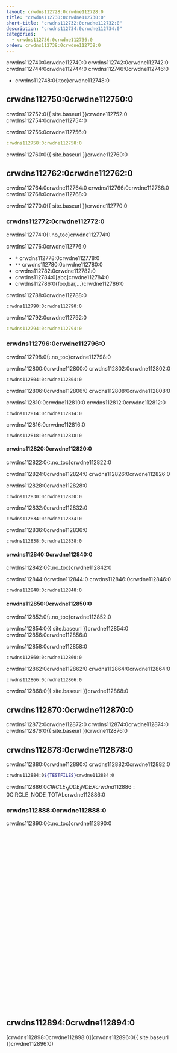 ```yaml
---
layout: crwdns112728:0crwdne112728:0
title: "crwdns112730:0crwdne112730:0"
short-title: "crwdns112732:0crwdne112732:0"
description: "crwdns112734:0crwdne112734:0"
categories:
  - crwdns112736:0crwdne112736:0
order: crwdns112738:0crwdne112738:0
---
```

crwdns112740:0crwdne112740:0 crwdns112742:0crwdne112742:0 crwdns112744:0crwdne112744:0 crwdns112746:0crwdne112746:0

- crwdns112748:0{:toc}crwdne112748:0

## crwdns112750:0crwdne112750:0

crwdns112752:0{{ site.baseurl }}crwdne112752:0 crwdns112754:0crwdne112754:0

crwdns112756:0crwdne112756:0

```yaml
crwdns112758:0crwdne112758:0
```

crwdns112760:0{{ site.baseurl }}crwdne112760:0

## crwdns112762:0crwdne112762:0

crwdns112764:0crwdne112764:0 crwdns112766:0crwdne112766:0 crwdns112768:0crwdne112768:0

crwdns112770:0{{ site.baseurl }}crwdne112770:0

### crwdns112772:0crwdne112772:0

crwdns112774:0{:.no_toc}crwdne112774:0

crwdns112776:0crwdne112776:0

- `*` crwdns112778:0crwdne112778:0
- `**` crwdns112780:0crwdne112780:0
- crwdns112782:0crwdne112782:0
- crwdns112784:0[abc]crwdne112784:0
- crwdns112786:0{foo,bar,...}crwdne112786:0

crwdns112788:0crwdne112788:0

    crwdns112790:0crwdne112790:0
    

crwdns112792:0crwdne112792:0

```yaml
crwdns112794:0crwdne112794:0
```

### crwdns112796:0crwdne112796:0

crwdns112798:0{:.no_toc}crwdne112798:0

crwdns112800:0crwdne112800:0 crwdns112802:0crwdne112802:0

    crwdns112804:0crwdne112804:0
    

crwdns112806:0crwdne112806:0 crwdns112808:0crwdne112808:0

crwdns112810:0crwdne112810:0 crwdns112812:0crwdne112812:0

    crwdns112814:0crwdne112814:0
    

crwdns112816:0crwdne112816:0

    crwdns112818:0crwdne112818:0
    

#### crwdns112820:0crwdne112820:0

crwdns112822:0{:.no_toc}crwdne112822:0

crwdns112824:0crwdne112824:0 crwdns112826:0crwdne112826:0

crwdns112828:0crwdne112828:0

    crwdns112830:0crwdne112830:0
    

crwdns112832:0crwdne112832:0

    crwdns112834:0crwdne112834:0
    

crwdns112836:0crwdne112836:0

    crwdns112838:0crwdne112838:0
    

#### crwdns112840:0crwdne112840:0

crwdns112842:0{:.no_toc}crwdne112842:0

crwdns112844:0crwdne112844:0 crwdns112846:0crwdne112846:0

    crwdns112848:0crwdne112848:0
    

#### crwdns112850:0crwdne112850:0

crwdns112852:0{:.no_toc}crwdne112852:0

crwdns112854:0{{ site.baseurl }}crwdne112854:0 crwdns112856:0crwdne112856:0

crwdns112858:0crwdne112858:0

    crwdns112860:0crwdne112860:0
    

crwdns112862:0crwdne112862:0 crwdns112864:0crwdne112864:0

    crwdns112866:0crwdne112866:0
    

crwdns112868:0{{ site.baseurl }}crwdne112868:0

## crwdns112870:0crwdne112870:0

crwdns112872:0crwdne112872:0 crwdns112874:0crwdne112874:0 crwdns112876:0{{ site.baseurl }}crwdne112876:0

## crwdns112878:0crwdne112878:0

crwdns112880:0crwdne112880:0 crwdns112882:0crwdne112882:0

```bash
crwdns112884:0${TESTFILES}crwdne112884:0
```

crwdns112886:0$CIRCLE_NODE_INDEXcrwdnd112886:0$CIRCLE_NODE_TOTALcrwdne112886:0

### crwdns112888:0crwdne112888:0

crwdns112890:0{:.no_toc}crwdne112890:0 <iframe width="854" height="480" src="crwdns112892:0crwdne112892:0" frameborder="0" allow="autoplay; encrypted-media" allowfullscreen mark="crwd-mark"></iframe> 

## crwdns112894:0crwdne112894:0

[crwdns112898:0crwdne112898:0](crwdns112896:0{{ site.baseurl }}crwdne112896:0)